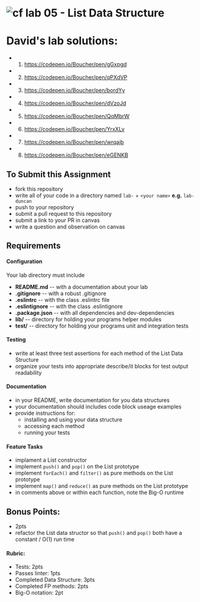 ![cf](http://i.imgur.com/7v5ASc8.png) lab 05 - List Data Structure
====
# David's lab solutions:

* 1. https://codepen.io/Boucher/pen/gGxpgd
* 2. https://codepen.io/Boucher/pen/qPXdVP
* 3. https://codepen.io/Boucher/pen/bordYy
* 4. https://codepen.io/Boucher/pen/dVzoJd
* 5. https://codepen.io/Boucher/pen/QqMbrW
* 6. https://codepen.io/Boucher/pen/YrxXLv
* 7. https://codepen.io/Boucher/pen/wrqajb
* 8. https://codepen.io/Boucher/pen/eGENKB



## To Submit this Assignment
  * fork this repository
  * write all of your code in a directory named `lab-` + `<your name>` **e.g.** `lab-duncan`
  * push to your repository
  * submit a pull request to this repository
  * submit a link to your PR in canvas
  * write a question and observation on canvas

## Requirements
#### Configuration
  <!-- list of files, configurations, tools, etc that are required -->
  Your lab directory must include
  * **README.md** -- with a documentation about your lab
  * **.gitignore** -- with a robust .gitignore
  * **.eslintrc** -- with the class .eslintrc file
  * **.eslintignore** -- with the class .eslintignore
  * **.package.json** -- with all dependencies and dev-dependencies
  * **lib/** -- directory for holding your programs helper modules
  * **test/** -- directory for holding your programs unit and integration tests

#### Testing
  * write at least three test assertions for each method of the List Data Structure
  * organize your tests into appropriate describe/it blocks for test output readability

####  Documentation
  * in your README, write documentation for you data structures
  * your documentation should includes code block useage examples
  * provide instructions for:
    * installing and using your data structure
    * accessing each method
    * running your tests

#### Feature Tasks
  * implament a List constructor
  * implement `push()` and `pop()` on the List prototype
  * implement `forEach()` and `filter()` as pure methods on the List prototype
  * implement `map()` and `reduce()` as pure methods on the List prototype
  * in comments above or within each function, note the Big-O runtime

## Bonus Points:
  * 2pts
  * refactor the List data structor so that `push()` and `pop()` both have a constant / O(1) run time

#### Rubric:
  * Tests: 2pts
  * Passes linter: 1pts
  * Completed Data Structure: 3pts
  * Completed FP methods: 2pts
  * Big-O notation: 2pt
